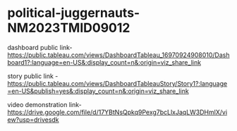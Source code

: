 # political-juggernauts-NM2023TMID09012

dashboard public link-https://public.tableau.com/views/DashboardTableau_16970924908010/Dashboard1?:language=en-US&:display_count=n&:origin=viz_share_link

story public link -https://public.tableau.com/views/DashboardTableauStory/Story1?:language=en-US&publish=yes&:display_count=n&:origin=viz_share_link

video demonstration link-https://drive.google.com/file/d/17YBtNsQpkq9Pexg7bcLlxJaqLW3DHmlX/view?usp=drivesdk
